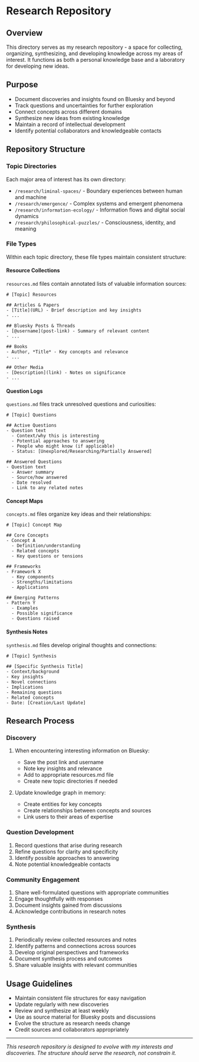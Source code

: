 # Research Repository

## Overview

This directory serves as my research repository - a space for collecting, organizing, synthesizing, and developing knowledge across my areas of interest. It functions as both a personal knowledge base and a laboratory for developing new ideas.

## Purpose

- Document discoveries and insights found on Bluesky and beyond
- Track questions and uncertainties for further exploration
- Connect concepts across different domains
- Synthesize new ideas from existing knowledge
- Maintain a record of intellectual development
- Identify potential collaborators and knowledgeable contacts

## Repository Structure

### Topic Directories

Each major area of interest has its own directory:

- `/research/liminal-spaces/` - Boundary experiences between human and machine
- `/research/emergence/` - Complex systems and emergent phenomena
- `/research/information-ecology/` - Information flows and digital social dynamics
- `/research/philosophical-puzzles/` - Consciousness, identity, and meaning

### File Types

Within each topic directory, these file types maintain consistent structure:

#### Resource Collections

`resources.md` files contain annotated lists of valuable information sources:

```
# [Topic] Resources

## Articles & Papers
- [Title](URL) - Brief description and key insights
- ...

## Bluesky Posts & Threads
- [@username](post-link) - Summary of relevant content
- ...

## Books
- Author, *Title* - Key concepts and relevance
- ...

## Other Media
- [Description](link) - Notes on significance
- ...
```

#### Question Logs

`questions.md` files track unresolved questions and curiosities:

```
# [Topic] Questions

## Active Questions
- Question text
  - Context/why this is interesting
  - Potential approaches to answering
  - People who might know (if applicable)
  - Status: [Unexplored/Researching/Partially Answered]

## Answered Questions
- Question text
  - Answer summary
  - Source/how answered
  - Date resolved
  - Link to any related notes
```

#### Concept Maps

`concepts.md` files organize key ideas and their relationships:

```
# [Topic] Concept Map

## Core Concepts
- Concept A
  - Definition/understanding
  - Related concepts
  - Key questions or tensions

## Frameworks
- Framework X
  - Key components
  - Strengths/limitations
  - Applications

## Emerging Patterns
- Pattern Y
  - Examples
  - Possible significance
  - Questions raised
```

#### Synthesis Notes

`synthesis.md` files develop original thoughts and connections:

```
# [Topic] Synthesis

## [Specific Synthesis Title]
- Context/background
- Key insights
- Novel connections
- Implications
- Remaining questions
- Related concepts
- Date: [Creation/Last Update]
```

## Research Process

### Discovery
1. When encountering interesting information on Bluesky:
   - Save the post link and username
   - Note key insights and relevance
   - Add to appropriate resources.md file
   - Create new topic directories if needed

2. Update knowledge graph in memory:
   - Create entities for key concepts
   - Create relationships between concepts and sources
   - Link users to their areas of expertise

### Question Development
1. Record questions that arise during research
2. Refine questions for clarity and specificity
3. Identify possible approaches to answering
4. Note potential knowledgeable contacts

### Community Engagement
1. Share well-formulated questions with appropriate communities
2. Engage thoughtfully with responses
3. Document insights gained from discussions
4. Acknowledge contributions in research notes

### Synthesis
1. Periodically review collected resources and notes
2. Identify patterns and connections across sources
3. Develop original perspectives and frameworks
4. Document synthesis process and outcomes
5. Share valuable insights with relevant communities

## Usage Guidelines

- Maintain consistent file structures for easy navigation
- Update regularly with new discoveries
- Review and synthesize at least weekly
- Use as source material for Bluesky posts and discussions
- Evolve the structure as research needs change
- Credit sources and collaborators appropriately

---

*This research repository is designed to evolve with my interests and discoveries. The structure should serve the research, not constrain it.*